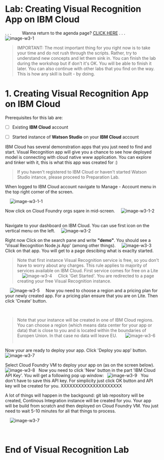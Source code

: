 # Lab: Creating Visual Recognition App on IBM Cloud
.
.
.
&nbsp;
&nbsp;
&nbsp;
&nbsp;
Wanna return to the agenda page?  [CLICK HERE](../README.md)
.
.
.
&nbsp;
&nbsp;
&nbsp;
&nbsp;
&nbsp;
&nbsp;
![image-w3-1](../images/w3-1.png)
&nbsp;
&nbsp;
> IMPORTANT: The most important thing for you right now is to take your time and do not rush through the scripts. Rather, try to understand new concepts and let them sink in. You can finish the lab during the workshop but if don't it's OK. You will be able to finish it later.  You can also continue with other labs that you find on the way. This is how any skill is built - by doing. 
&nbsp;
&nbsp;
&nbsp;
&nbsp;
# 1. Creating Visual Recognition App on IBM Cloud

Prerequisites for this lab are:

- [ ] Existing **IBM Cloud** account 

- [ ] Started instance of **Watson Studio** on your **IBM Cloud** account 

IBM Cloud has several demonstration apps that you just need to find and start. Visual Recognition app will give you a chance to see how deployed model is connecting with cloud native www application. You can explore and tinker with it, this is what this app was created for :)


> If you haven't registered to IBM Cloud or haven't started Watson Studio intance, please proceed to Preparation Lab.

When logged to IBM Cloud account navigate to Manage - Account menu in the top right corner of the screen.

&nbsp;
&nbsp;
 ![image-w3-1-1](../images/w3-1-1.png)
&nbsp;
&nbsp;

Now click on Cloud Foundry orgs sqare in mid-screen.
&nbsp;
&nbsp;
 ![image-w3-1-2](../images/w3-1-1.png)
&nbsp;
&nbsp;




Navigate to your dashboard on IBM Cloud. You can use first icon on the vertical menu on the left.
&nbsp;
&nbsp;
 ![image-w3-2](../images/w3-2.png)
&nbsp;
&nbsp;


Right now Click on the search pane and write **"demo"**. You should see a 'Visual Recognition Node.js App' (among other things).
&nbsp;
&nbsp;
 ![image-w3-3](../images/w3-3.png)
&nbsp;
&nbsp;
Click on that app. You will get to a page descibing what is exaclty started.
&nbsp;
> Note that first instance Visual Recognition service is free, so you don't have to worry about any charges. This rule applies to majority of services available on IBM Cloud. First service comes for free on a Lite  
&nbsp;
&nbsp;
 ![image-w3-4](../images/w3-4.png)
&nbsp;
&nbsp;
Click 'Get Started'. You are redirected to a page creating your free Visual Recognition instance.

&nbsp;
&nbsp;
 ![image-w3-5](../images/w3-5.png)
&nbsp;
&nbsp;
Now you need to choose a region and a pricing plan for your newly created app. For a pricing plan ensure that you are on Lite. Then click 'Create' button.

&nbsp;
> Note that your instance will be created in one of IBM Cloud regions. You can choose a region (which means data center for your app or data) that is close to you and is located within the boundaries of Europen Union. In that case no data will leave EU.
&nbsp;
&nbsp;
&nbsp;
 ![image-w3-6](../images/w3-6.png)
&nbsp;
&nbsp;

Now your are ready to deploy your app. Click 'Deploy you app' button. 
&nbsp;
 ![image-w3-7](../images/w3-7.png)
&nbsp;

Select Cloud Foundry VM to deploy your app on (as on the screen below).
&nbsp;
 ![image-w3-8](../images/w3-8.png)
&nbsp;
Now you need to click 'New' button in the part 'IBM Cloud API Key'. You will get a following pop up window:
&nbsp;
 ![image-w3-9](../images/w3-9.png)
&nbsp;
You don't have to save this API key. For simplicity just click OK button and API key will be created for you.
 XXXXXXXXXXXXXXXXXXXXX




A lot of things will happen in the backgound: git lab repository will be created, Continous Integration instance will be created for you. Your app will be build from scratch and then deployed on Cloud Foundry VM. You just need to wait 5-10 minutes for all that things to process. 

&nbsp;
&nbsp;
 ![image-w3-7](../images/w3-7.png)
&nbsp;
&nbsp;





&nbsp;
&nbsp;
&nbsp;
&nbsp;
# End of Visual Recognition Lab